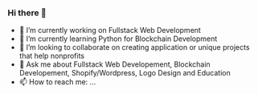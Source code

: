 ### Hi there 👋

- 🔭 I’m currently working on Fullstack Web Development
- 🌱 I’m currently learning Python for Blockchain Development
- 👯 I’m looking to collaborate on creating application or unique projects that help nonprofits
- 💬 Ask me about Fullstack Web Developement, Blockchain Developement, Shopify/Wordpress, Logo Design and Education
- 📫 How to reach me: ...


